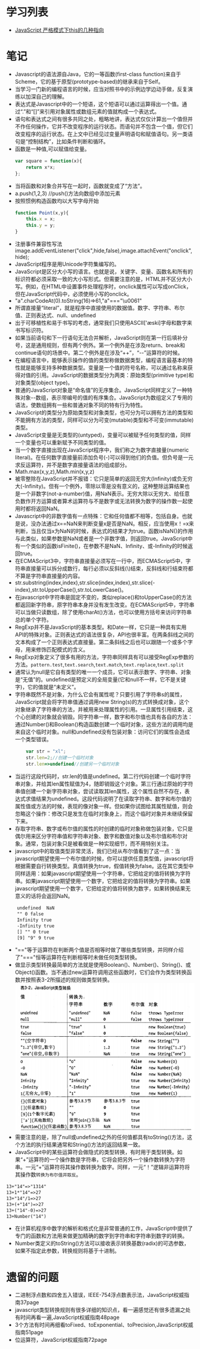 # 学习列表
* [JavaScript 严格模式下this的几种指向](https://segmentfault.com/a/1190000010108912)

# 笔记
* Javascript的语法源自Java，它的一等函数(first-class function)来自于Scheme，它的基于原型(prototype-based)的继承来自于Self。
* 当学习一门新的编程语言的时候，应当对照书中的示例边学边动手做，反复演练以加深自己的理解。
* 表达式是Javascript中的一个短语，这个短语可以通过运算得出一个值。通过“.”和“[]”来引用对象属性或数组元素的值就构成一个表达式。
* 语句和表达式之间有很多共同之处，粗略地讲，表达式仅仅计算出一个值但并不作任何操作，它并不改变程序的运行状态。而语句并不包含一个值，但它们改变程序的运行状态。在上文中已经见过变量声明语句和赋值语句。另一类语句是“控制结构”，比如条件判断和循环。
* 函数是一种值,可以赋值给变量。
	```javascript
	var square = function(x){
		return x*x;
	};
	```
* 当将函数和对象合并写在一起时，函数就变成了“方法”。
* a.push(1,2,3) //push()方法向数组中添加元素
* 按照惯例构造函数均以大写字母开始
	```javascript
	function Point(x,y){
		this.x = x;
		this.y = y;
	}
	```
* 注册事件兼容性写法image.addEventListener("click",hide,false),image.attachEvent("onclick",hide);
* JavaScript程序是用Unicode字符集编写的。
* JavaScript是区分大小写的语言。也就是说，关键字、变量、函数名和所有的标识符都必须采取一致的大小写形式。但需要注意的是，HTML并不区分大小写。例如，在HTML中设置事件处理程序时，onclick属性可以写成onClick，但在JavaScript代码中，必须使用小写的onclick。
* "a".charCodeAt(0).toString(16)=>61,"a"==="\u0061"
* 所谓直接量“literal”，就是程序中直接使用的数据值。数字、字符串、布尔值、正则表达式、null、undefined
* 出于可移植性和易于书写的考虑，通常我们只使用ASCII['æski]字母和数字来书写标识符。
* 如果当前语句和下一行语句无法合并解析，JavaScript则在第一行后填补分号，这是通用规则，但有两个例外。第一个例外是在涉及return、break和continue语句的场景中。第二个例外是在涉及“++”，“--”运算符的时候。
* 在编程语言中，能够表示操作的值的类型称做数据类型，编程语言最基本的特性就是能够支持多种数据类型。变量是一个值的符号名称，可以通过名称来获得对值的引用。JavaScript的数据类型分为两类：原始类型(primitive type)和对象类型(object type)。
* 普通的JavaScript对象是“命名值”的无序集合。JavaScript同样定义了一种特殊对象--数组，表示带编号的值的有序集合。JavaScript为数组定义了专用的语法，使数组拥有一些和普通对象不同的特有行为特性。
* JavaScript的类型分为原始类型和对象类型，也可分为可以拥有方法的类型和不能拥有方法的类型，同样可以分为可变(mutable)类型和不可变(immutable)类型。
* JavaScript变量是无类型的(untyped)，变量可以被赋予任何类型的值，同样一个变量也可以重新赋予不同类型的值。
* 当一个数字直接出现在JavaScript程序中，我们称之为数字直接量(numeric literal)。在任何数字直接量前添加负号(-)可以得到他们的负值。但负号是一元求反运算符，并不是数字直接量语法的组成部分。
* Math.max(x,y,z),Math.min(x,y,z)
* 被零整除在JavaScript并不报错：它只是简单的返回无穷大(Infinity)或负无穷大(-Infinity)。但有一个例外，零除以零是没有意义的，这种整除运算结果也是一个非数字(not-a-number)值，用NaN表示。无穷大除以无穷大、给任意负数作开方运算或者算术运算符与不是数字或无法转换为数字的操作数一起使用时都将返回NaN。
* Javascript中的非数字值有一点特殊：它和任何值都不相等，包括自身。也就是说，没办法通过x==NaN来判断变量x是否是NaN。相反，应当使用x！=x来判断，当且仅当x为NaN的时候，表达式的结果才为true。函数isNaN()的作用与此类似，如果参数是NaN或者是一个非数字值，则返回true。JavaScript中有一个类似的函数isFinite()，在参数不是NaN、Infinity、或-Infinity的时候返回true。
* 在ECMAScript3中，字符串直接量必须写在一行中，而ECMAScript5中，字符串直接量可以拆分成数行，每行必须以反斜线(\\)结束，反斜线和行结束符都不算是字符串直接量的内容。
* str.substring(index,index),str.slice(index,index),str.slice(-index),str.toUpperCase(),str.toLowerCase()。
* 在javascript中字符串是固定不变的，类似replace()和toUpperCase()的方法都返回新字符串，原字符串本身并没有发生改变。在ECMAScript5中，字符串可以当做只读数组，除了使用charAt()方法，也可以使用方括号来访问字符串总的单个字符。
* RegExp并不是JavaScript的基本类型。和Date一样，它只是一种具有实用API的特殊对象。正则表达式的语法很复杂，API也很丰富。在两条斜线之间的文本构成了一个正则表达式直接量。第二条斜线之后也可以跟随一个或多个字母，用来修饰匹配模式的含义。
* RegExp对象定义了很多有用的方法，字符串同样具有可以接受RegExp参数的方法。`pattern.test`,`text.search`,`text.match`,`text.replace`,`text.split`
* 通常认为null是它自有类型的唯一一个成员，它可以表示数字、字符串、对象是“无值”的。undefined是预定义的全局变量(它和null不一样，它不是关键字)，它的值就是“未定义”。
* 字符串既然不是对象，为什么它会有属性呢？只要引用了字符串s的属性，JavaScript就会将字符串值通过调用new String(s)的方式转换成对象，这个对象继承了字符串的方法，并被用来处理属性的引用。一旦属性引用结束，这个心创建的对象就会销毁。同字符串一样，数字和布尔值也具有各自的方法：通过Number()和Boolean()构造函数创建一个临时对象，这些方法的调用均是来自这个临时对象。null和undefined没有包装对象：访问它们的属性会造成一个类型错误。
	```javascript
		var str = "xl";
		str.len=2;//创建一个临时对象
		str.len=>undefined//创建另一个临时对象
	```
* 当运行这段代码时，str.len的值是undefined。第二行代码创建一个临时字符串对象，并给其len属性赋值为4，随即销毁这个对象。第三行通过原始的字符串值创建一个新字符串对象，尝试读取其len属性，这个属性自然不存在，表达式求值结果为undefined。这段代码说明了在读取字符串、数字和布尔值的属性值或方法的时候，表现的像对象一样。但如果你试图给其属性赋值，则会忽略这个操作：修改只是发生在临时对象身上，而这个临时对象并未继续保留下来。
* 存取字符串、数字或布尔值的属性的时创建的临时对象称做包装对象，它只是偶尔用来区分字符串值和字符串对象、数字和数值对象以及布尔值和布尔对象。通常，包装对象只是被看做是一种实现细节，而不用特别关注。
* javascript中的取值类型非常灵活，我们已经从布尔值看到了这一点：当javascript期望使用一个布尔值的时候，你可以提供任意类型值，javascript将根据需要自行转换类型。真值转换为true，假值转换为false。这在其它类型中同样适用：如果javascript期望使用一个字符串，它把给定的值将转换为字符串。如果javascript期望使用一个数字，它把给定的值将转换为字符串。如果javascript期望使用一个数字，它把给定的值将转换为数字，如果转换结果无意义的话将会返回NaN。
```
	undefined  NaN
	"" 0 false
	Infinity true
	-Infinity true
	[] "" 0 true
	[9] "9" 9 true
```
* "=="等于运算符在判断两个值是否相等时做了哪些类型转换，并同样介绍了"==="恒等运算符在判断相等时未做任何类型转换。
* 做显示类型转换最简单的方法就是使用Boolean()、Number()、String()、或Object()函数。当不通过new运算符调用这些函数时，它们会作为类型转换函数并按照表3-2所描述的规则做类型转换。
![javascript类型转换规则表3-2](images/20180505001.png)
* 需要注意的是，除了null或undefined之外的任何值都具有toString()方法，这个方法的执行结果通常和String()方法的返回结果一致。
* JavaScript中的某些运算符会做隐式的类型转换，有时用于类型转换。如果“+”运算符的一个操作数是字符串，它将会把另外一个操作数转换为字符串。一元“+”运算符将其操作数转换为数字。同样，一元“！”逻辑非运算符将其操作数`转换为布尔值并取反`。
```
13+"14"=>"1314"
13+1*"14"=>27
13+"14"/1=>27
13+(+"14")=>27
13+("14"-0)=>27
13+Number("14")
```
* 在计算机程序中数字的解析和格式化是非常普通的工作，JavaScript中提供了专门的函数和方法用来做更加精确的数字到字符串和字符串到数字的转换。
* Number类定义的toString()方法可以接收表示转换基数(radix)的可选参数，如果不指定此参数，转换规则将基于十进制。


# 遗留的问题
* 二进制浮点数和四舍五入错误，IEEE-754浮点数表示法，JavaScript权威指南37page
* javascript类型转换规则有很多详细的知识点，看一遍感觉还有很多遗漏之处有时间再看一遍,JavaScript权威指南48page
* 3个方法有时间再细看toFixed、toExponential、toPrecision,JavaScript权威指南51page
* 位运算符，JavaScript权威指南72page